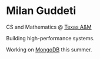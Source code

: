 # Milan Guddeti

CS and Mathematics @ [Texas A&M](https://www.tamu.edu/)

Building high-performance systems.

Working on [MongoDB](https://github.com/mongodb/) this summer.

<!--For projects, visit [suhasg.com](https://www.suhasg.com/).-->
